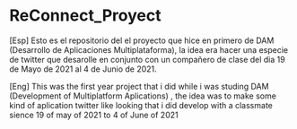 # ReConnect_Proyect

[Esp] 
Esto es el repositorio del el proyecto que hice en primero de DAM (Desarrollo de Aplicaciones Multiplataforma), la idea era hacer una especie de twitter que desarolle
en conjunto con un compañero de clase del dia 19 de Mayo de 2021 al 4 de Junio de 2021.

[Eng]
This was the first year project that i did while i was studing DAM (Development of Multiplatform Aplications) , the idea was to make some kind of aplication twitter like 
looking that i did develop with a classmate sience 19 of may of 2021 to 4 of June of 2021
